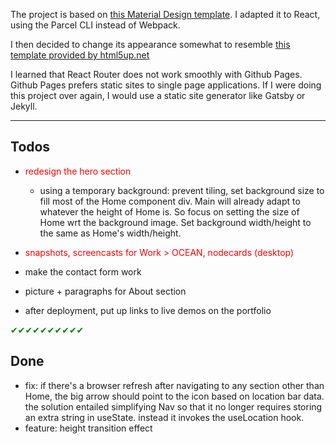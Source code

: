 The project is based on [this Material Design template](https://glitch.com/~material-template-portfolio-css). I adapted it to React, using the Parcel CLI instead of Webpack.

I then decided to change its appearance somewhat to resemble
[this template provided by html5up.net](https://html5up.net/astral)

I learned that React Router does not work smoothly with Github Pages. Github Pages prefers static sites to single page applications. If I were doing this project over again, I would use a static site generator like Gatsby or Jekyll.

---

## Todos

- <span style="color:red">redesign the hero section</span>

  - using a temporary background: prevent tiling, set background size to fill most of the Home component div. Main will already adapt to whatever the height of Home is. So focus on setting the size of Home wrt the background image. Set background width/height to the same as Home's width/height.

- <span style="color:red">snapshots, screencasts for Work > OCEAN, nodecards (desktop)</span>

- make the contact form work

- picture + paragraphs for About section

- after deployment, put up links to live demos on the portfolio

<span style="color:green">✔</span><span style="color:green">✔</span><span style="color:green">✔</span><span style="color:green">✔</span><span style="color:green">✔</span><span style="color:green">✔</span><span style="color:green">✔</span><span style="color:green">✔</span><span style="color:green">✔</span><span style="color:green">✔</span>

## Done

- fix: if there's a browser refresh after navigating to any section other than Home, the big arrow should point to the icon based on location bar data. the solution entailed simplifying Nav so that it no longer requires storing an extra string in useState. instead it invokes the useLocation hook.
- feature: height transition effect
